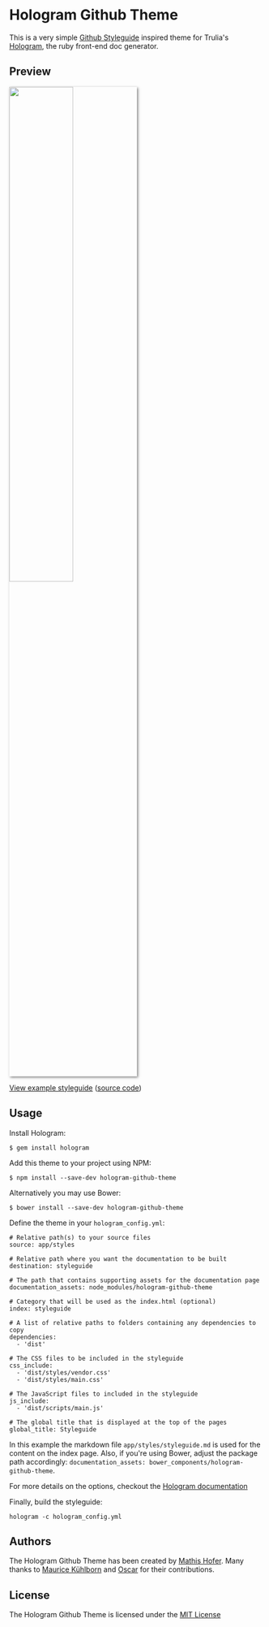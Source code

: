 # Hologram Github Theme

This is a very simple [Github Styleguide](https://github.com/styleguide) inspired theme for Trulia's [Hologram](https://github.com/trulia/hologram), the ruby front-end doc generator.

## Preview

<img src="https://raw.githubusercontent.com/wearecube/hologram-github-theme-example/gh-pages/styleguide-screenshot.png" style="width:50%;-webkit-box-shadow: 2px 2px 5px 0px rgba(0,0,0,0.5);-moz-box-shadow: 2px 2px 5px 0px rgba(0,0,0,0.5);box-shadow: 2px 2px 5px 0px rgba(0,0,0,0.5);">

[View example styleguide](http://wearecube.github.io/hologram-github-theme-example/styleguide) ([source code](https://github.com/wearecube/hologram-github-theme-example))

## Usage

Install Hologram:

```
$ gem install hologram
```

Add this theme to your project using NPM:

```
$ npm install --save-dev hologram-github-theme
```

Alternatively you may use Bower:

```
$ bower install --save-dev hologram-github-theme
```

Define the theme in your `hologram_config.yml`:

```
# Relative path(s) to your source files
source: app/styles

# Relative path where you want the documentation to be built
destination: styleguide

# The path that contains supporting assets for the documentation page
documentation_assets: node_modules/hologram-github-theme

# Category that will be used as the index.html (optional)
index: styleguide

# A list of relative paths to folders containing any dependencies to copy
dependencies:
  - 'dist'

# The CSS files to be included in the styleguide
css_include:
  - 'dist/styles/vendor.css'
  - 'dist/styles/main.css'

# The JavaScript files to included in the styleguide
js_include:
  - 'dist/scripts/main.js'

# The global title that is displayed at the top of the pages
global_title: Styleguide

```

In this example the markdown file `app/styles/styleguide.md` is used for the content on the index page. Also, if you're using Bower, adjust the package path accordingly: ```documentation_assets: bower_components/hologram-github-theme```.

For more details on the options, checkout the [Hologram documentation](https://github.com/trulia/hologram/blob/master/README.md#creating-a-yaml-config-file)

Finally, build the styleguide:

```
hologram -c hologram_config.yml
```

## Authors

The Hologram Github Theme has been created by [Mathis Hofer](https://github.com/hupf). Many thanks to [Maurice Kühlborn](https://github.com/minimalweb) and [Oscar](https://github.com/obartra) for their contributions.

## License

The Hologram Github Theme is licensed under the [MIT License](LICENSE)
